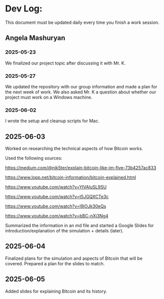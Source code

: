 # Dev Log:

This document must be updated daily every time you finish a work session.

## Angela Mashuryan 
### 2025-05-23
We finalized our project topic after discussing it with Mr. K.

### 2025-05-27
We updated the repository with our group information and made a plan for the next week of work. We also asked Mr. K a question about whether our project must work on a Windows machine.

### 2025-06-02
I wrote the setup and cleanup scripts for Mac.

## 2025-06-03
Worked on researching the technical aspects of how Bitcoin works.

Used the following sources:

https://medium.com/@nik5ter/explain-bitcoin-like-im-five-73b4257ac833

https://www.lopp.net/bitcoin-information/bitcoin-explained.html

https://www.youtube.com/watch?v=YIVAluSL9SU

https://www.youtube.com/watch?v=t5JGQXCTe3c

https://www.youtube.com/watch?v=l9jOJk30eQs

https://www.youtube.com/watch?v=bBC-nXj3Ng4


Summarized the information in an md file and started a Google Slides for introduction/explanation of the simulation + details (later).

## 2025-06-04
Finalized plans for the simulation and aspects of Bitcoin that will be covered. Prepared a plan for the slides to match.

## 2025-06-05
Added slides for explaining Bitcoin and its history.

